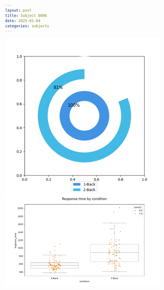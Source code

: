 ```yaml
---
layout: post
title: Subject 8006
date: 2025-01-04
categories: subjects
---
```


![](data/8006/run-10/8006_accuracy_by_condition.png)
![](data/8006/run-10/8006_response_time_by_condition.png)
